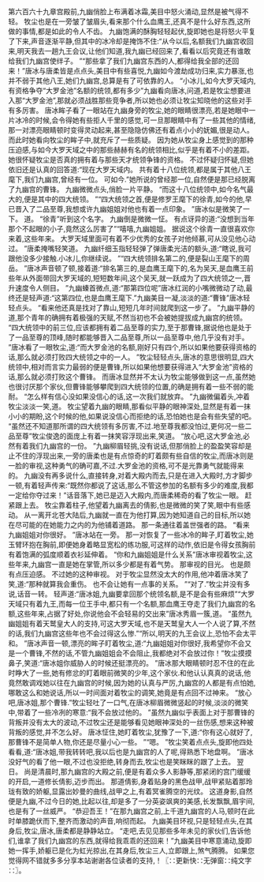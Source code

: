 第六百六十九章宫殿前,九幽俏脸上布满着冰霜,美目中怒火涌动,显然是被气得不轻。
牧尘也是在一旁皱了皱眉头,看来那个什么血鹰王,还真不是什么好东西,这所做的事情,都是如此的令人不齿。
九幽饱满的酥胸轻轻起伏,旋即她也是将怒火平复了下来,声音逐渐平静,但其中的冰冷却是掩饰不住:“从今以后,名额我们九幽宫收回来,明天我去一趟九王会议,让他们知道,我九幽已经回来了,看看以后究竟还有谁敢给我们九幽宫使绊子。
”“那些拿了我们九幽宫东西的人,都得给我全部的还回来！”唐冰与唐柔皆是点点头,美目中有些喜悦,九幽如今渡劫成功归来,实力暴涨,也并不弱于其他八王,她们九幽宫,总算是有了可依靠的人。
“小冰儿,如今大罗天域内,有资格争夺“大罗金池”名额的统领,都有多少”九幽看向唐冰,问道,若是牧尘想要进入那“大罗金池”,那就必须战胜那些竞争者,所以她也必须让牧尘知晓他的这些对手有多厉害。
唐冰眸子看了一眼站在九幽身旁的牧尘,她的眼睛很漂亮,若是她眼中一片冰冷的时候,会令得她有些拒人千里的感觉,可一旦那眼睛中有了一些其他的情绪,那一对漂亮眼睛顿时变得灵动起来,甚至隐隐仿佛还有着点小小的妩媚,很是动人。
而此时她看向牧尘的眸子中,就充斥了一些质疑。
因为她从牧尘身上感觉到的那种压迫感,与如今大罗天域之中的那些赫赫有名的统领相比,似乎是有着不小的差距。
她很怀疑牧尘是否真的拥有着与那些天才统领争锋的资格。
不过怀疑归怀疑,但她依旧还是认真的回答道:“现在大罗天域内。
共有着十八位统领,都是属于其他八王麾下,我们九幽宫,曾经有一位。
可如今.”她所说的曾经那一位,自然便是那已经脱离了九幽宫的曹锋。
九幽微微点头,俏脸一片平静。
“而这十八位统领中,如今名气最大的,便是其中的四大统领。
”“四大统领之首,便是修罗王麾下的徐青,如今的他,早已晋入了二品至尊,我想或许九幽姐姐对他也有着一点印象。
”唐冰似是微笑了一下。
道。
“徐青”听到这个名字。
九幽倒是微微一怔。
有点讶异的道:“没想到当年那个不起眼的小子,竟然这么厉害了”“嘻嘻,九幽姐姐。
据说这个徐青一直很喜欢你来着,这些年来。
大罗天域里面可有着不少优秀的女孩子对他倾慕,可从没见他心动过。
”唐柔掩嘴轻笑道。
九幽纤细玉指轻轻弹了弹唐柔光洁的额头,道:“瞎说,我可跟他没多少接触.小冰儿,你继续说。
”“四大统领排名第二的,便是裂山王麾下的周岳。
”唐冰声音顿了顿,接着道:“排名第三的,是血鹰王麾下的,名为吴天,是血鹰王前些年从外面带回大罗天域的,短短数年间,这个吴天,就一跃成为了四大统领之一,晋升速度令人侧目。
”九幽螓首微点,道:“那第四位呢”唐冰红润的小嘴微微动了动,最终还是轻声道:“这第四位,也是血鹰王麾下.”九幽美目一凝,淡淡的道:“曹锋”唐冰轻轻点头。
“看来他还真是找对了靠山,短短几年时间就爬到这一步了。
”九幽平静的道,那个青年的确拥有着极强的天赋,不然当初也不会被她提拔成九幽宫的统领。
“四大统领中的前三位,应该都拥有着二品至尊的实力,至于那曹锋,据说他也是处于了一品至尊的顶峰,随时都能够晋入二品至尊,所以一品至尊中,他几乎没有对手。
”唐冰看了一眼牧尘,道:“而大罗金池的名额,刚好只有四个,所以如果他要获得资格的话,那么就必须打败四大统领之中的一人。
”牧尘轻轻点头,唐冰的意思很明显,四大统领中,相对而言实力最弱的便是曹锋,所以如果他想要获得进入“大罗金池”资格的话,那么就必须打败这个曹锋。
而唐冰显然并不太认为牧尘能够做到这一点,虽然她也很讨厌那个家伙,但曹锋能够攀爬到四大统领的位置,的确是拥有着一些不弱的能耐。
“怎么样有信心没如果没信心的话,这一次我们就放弃。
”九幽微偏着头,冲着牧尘淡淡一笑,道。
牧尘望着九幽的眼睛,那看似平静的眼神深处,显然是有着一抹小小的期盼,这个时候的他,如果说没信心而拒绝的话,恐怕她也是会有些失望的吧。
“虽然还不知道那所谓的四大统领有多厉害,不过.地至尊我都没怕过,更何况一些二品至尊”牧尘俊逸的面庞上有着一抹笑容浮现出来,笑道。
“放心吧,这大罗金池,必然有着我们九幽宫的一份。
”九幽柳眉轻挑,没有说话,但那俏脸上的盈盈笑容却是止不住的浮现出来,一旁的唐柔也是有点惊奇的盯着颇有些自信的牧尘,而唐冰则是一脸的审视,这种勇气的确可嘉,不过.大罗金池的资格,可不是光靠勇气就能得来的。
九幽没有再多说什么,直接转身,对着大殿内而去,只是在进入大殿时,方才脚步一顿,有着轻声传来:“既然你都说了这话,那么不管这参加的名额有多少的难度,我都一定给你夺过来！”话音落下,她已是迈入大殿内,而唐柔稀奇的看了牧尘一眼。
赶紧跟上去。
牧尘靠着柱子,他望着九幽离去的倩影,也是微微的笑了笑,眼中有些感动。
从一离开北苍大陆后,九幽就一直在为他打算,因为她知道自己的目标,所以她在尽可能的在她能力之内的为他铺着道路。
那一条通往着盖世强者的路。
“看来九幽姐姐对你很好。
”唐冰站在一旁。
那一对恢复了一些冰冷的眸子,盯着牧尘,她玉臂环抱在胸前,即便她身着略显宽松的练功服,可这样的动作,依旧是令得女孩胸前有着饱满的弧度顺着衣衫延伸着。
“你和九幽姐姐是什么关系”唐冰审视着牧尘,这些年来,九幽宫一直是她在掌管,所以多少都是有着气势。
那审视的目光。
也是颇有点压迫感。
不过她的这种审视。
对于牧尘显然没太大的作用,他冲着唐冰笑了笑,道:“那种就算我会重伤。
也不会让她有一点事的关系。
”“对了.”牧尘并没有多说,话音一转。
轻声道:“唐冰姐,九幽要拿回那个统领名额,是不是会有些麻烦”“大罗天域只有着九王,而每一位王手中,都只有一个名额,那血鹰王夺走了我们九幽宫的名额,这些年来,占据了好处,你说他会不会轻易的交出来”唐冰秀眉一簇,道。
“虽然九幽姐姐有着天鹫皇大人的支持,可这大罗天域,也不是天鹫皇大人一个人说了算,不然的话,我们九幽宫这些年也不会过得这么惨.”“所以,明天的九王会议上,恐怕不会太平和。
”唐冰声音一顿,漂亮的眸子盯着牧尘,道:“九幽姐姐对你很好,我希望你不会又是一个曹锋,不然的话,不管九幽姐姐会不会阻止,我都绝对不会放过你！”牧尘摸摸鼻子,笑道:“唐冰姐你威胁人的时候还挺漂亮的。
”唐冰那大眼睛顿时忍不住的在此时睁大了一些,她有修忿的盯着眼前微笑的少年,这个家伙.和他认认真真的说话,他竟然敢调戏她以往在九幽宫的时候,因为她的认真与严厉,九幽宫的人都是有点怕她,哪敢这么和她说话,所以一时间面对着牧尘的调笑,她竟是有点回不过神来。
“放心吧,唐冰姐,那个曹锋.”牧尘轻吐了一口气,在唐冰柳眉微微竖起的时候,淡淡的微笑中,带着了一些冷冽的寒意:“我不会放过他的。
”虽然九幽似乎表面上对于那曹锋的背叛并没有太大的波动,不过牧尘还是能够看见她眼神深处的一丝伤感,想来这种被背叛的感觉,并不怎么好。
唐冰怔住,她盯着牧尘,犹豫了一下,道:“你有这心就好了,那曹锋不是简单人物,你还是尽量小心一些。
”“嗯。
”牧尘笑着点点头,旋即他四处看看,道:“唐冰姐,带我转转吧,我以后也是九幽宫的人了呢,得熟悉下地盘啊。
”唐冰没好气的看了他一眼,不过也没拒绝,转身而去,牧尘也是笑眯眯的跟了上去。
翌日。
尚是清晨时,那九幽宫的大殿之前,便是有着众多人影静等,那紧闭的宫门缓缓的开启,一道修长倩影,迈步而出。
那道倩影,身着贴身的黑色战甲,战甲紧贴着那玲珑有致的娇躯,显露出妙曼的曲线,战甲之上,有着冥雀腾空的光纹。
这道身影,自然便是九幽,不过今日的她,比起以往,却是多了一分英姿飒爽的美感,长发飘飘,眉宇间,也是有了一丝威严。
“恭迎吾王！”在那九幽宫之前,上千道九幽宫的人马,顿时在此时单膝跪伏而下,整齐而激动的声音,响彻而起。
九幽美目环视,只是轻轻点头,在其身后,牧尘,唐冰,唐柔都是静静站立。
“走吧,去见见那些多年未见的家伙们,告诉他们,谁拿了我们九幽宫的东西,就得给我乖乖的还回来！”九幽美目中寒意涌动,旋即她一挥手,娇躯已是化为虹光掠出,在其身后,牧尘三人,立即跟上,煞气腾腾。
如果您觉得网不错就多多分享本站谢谢各位读者的支持,！〖∷更新快∷无弹窗∷纯文字∷〗。
